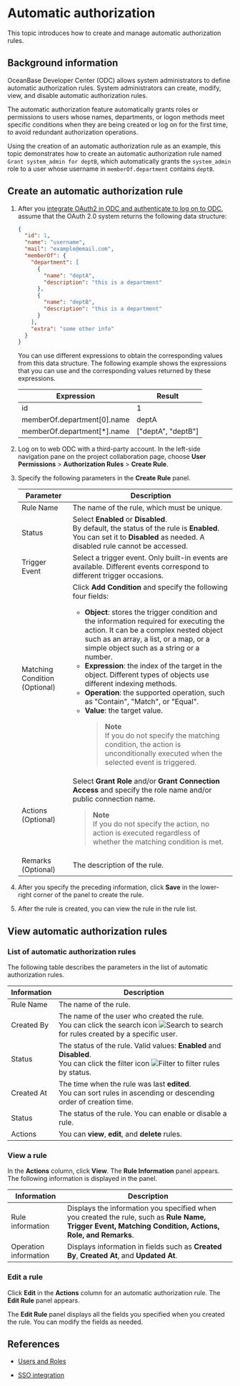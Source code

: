 # Automatic authorization

This topic introduces how to create and manage automatic authorization rules.

## Background information

OceanBase Developer Center (ODC) allows system administrators to define automatic authorization rules. System administrators can create, modify, view, and disable automatic authorization rules.

The automatic authorization feature automatically grants roles or permissions to users whose names, departments, or logon methods meet specific conditions when they are being created or log on for the first time, to avoid redundant authorization operations.

Using the creation of an automatic authorization rule as an example, 
this topic demonstrates how to create an automatic authorization rule named `Grant system_admin for deptB`, which automatically grants the `system_admin` role to a user whose username in `memberOf.department` contains `deptB`.

## Create an automatic authorization rule

1. After you [integrate OAuth2 in ODC and authenticate to log on to ODC](../../1000.system-integration/100.login-integration.md), assume that the OAuth 2.0 system returns the following data structure:  

   ```json
   {
     "id": 1,
     "name": "username",
     "mail": "example@email.com",
     "memberOf": {
       "department": [
         {
           "name": "deptA",
           "description": "this is a department"
         },
         {
           "name": "deptB",
           "description": "this is a department"
         }
       ],
       "extra": "some other info"
     }
   }
   ```

   You can use different expressions to obtain the corresponding values from this data structure. The following example shows the expressions that you can use and the corresponding values returned by these expressions.

   | **Expression** | **Result** |
   |-------------|--------------|
   | id | 1 |
   | memberOf.department\[0\].name | deptA |
   | memberOf.department\[\*\].name | \["deptA", "deptB"\] |

2. Log on to web ODC with a third-party account. In the left-side navigation pane on the project collaboration page, choose **User Permissions** > **Authorization Rules** > **Create Rule**.


3. Specify the following parameters in the **Create Rule** panel.



   | Parameter | Description      |
   |---------|---------------|
   | Rule Name | The name of the rule, which must be unique.    |
   | Status | Select **Enabled** or **Disabled**. <br>By default, the status of the rule is **Enabled**. You can set it to **Disabled** as needed. A disabled rule cannot be accessed.  |
   | Trigger Event | Select a trigger event. Only built-in events are available. Different events correspond to different trigger occasions.   |
   | Matching Condition (Optional) | Click **Add Condition** and specify the following four fields: <ul><li> **Object**: stores the trigger condition and the information required for executing the action. It can be a complex nested object such as an array, a list, or a map, or a simple object such as a string or a number.  </li><li> **Expression**: the index of the target in the object. Different types of objects use different indexing methods.  </li><li> **Operation**: the supported operation, such as "Contain", "Match", or "Equal".  </li><li> **Value**: the target value. <blockquote>**Note**</br>If you do not specify the matching condition, the action is unconditionally executed when the selected event is triggered. </blockquote> |
   | Actions (Optional) | Select **Grant Role** and/or **Grant Connection Access** and specify the role name and/or public connection name. <blockquote>**Note**</br>If you do not specify the action, no action is executed regardless of whether the matching condition is met. </blockquote>    |
   | Remarks (Optional) | The description of the rule.   |

4. After you specify the preceding information, click **Save** in the lower-right corner of the panel to create the rule.

5. After the rule is created, you can view the rule in the rule list.



## View automatic authorization rules

### List of automatic authorization rules

The following table describes the parameters in the list of automatic authorization rules.

| Information | Description |
|--------|-----------|
| Rule Name | The name of the rule.  |
| Created By | The name of the user who created the rule. <br>You can click the search icon ![Search](https://help-static-aliyun-doc.aliyuncs.com/assets/img/zh-CN/5526247461/p416691.jpg) to search for rules created by a specific user.  |
| Status | The status of the rule. Valid values: **Enabled** and **Disabled**. <br>You can click the filter icon ![Filter](https://help-static-aliyun-doc.aliyuncs.com/assets/img/zh-CN/0583667361/p352180.jpg) to filter rules by status.  |
| Created At | The time when the rule was last **edited**. <br>You can sort rules in ascending or descending order of creation time.  |
| Status | The status of the rule. You can enable or disable a rule.  |
| Actions | You can **view**, **edit**, and **delete** rules.  |


### View a rule


In the **Actions** column, click **View**. The **Rule Information** panel appears. The following information is displayed in the panel.

| Information | Description |
|--------|---------|
| Rule information | Displays the information you specified when you created the rule, such as **Rule Name, Trigger Event, Matching Condition, Actions, Role, and Remarks**.  |
| Operation information | Displays information in fields such as **Created By**, **Created At**, and **Updated At**.  |

### Edit a rule


Click **Edit** in the **Actions** column for an automatic authorization rule. The **Edit Rule** panel appears.

The **Edit Rule** panel displays all the fields you specified when you created the rule. You can modify the fields as needed.

## References

- [Users and Roles](1.odc-users-and-roles.md)

- [SSO integration](../1500.system-integration/1.sso-integration.md)